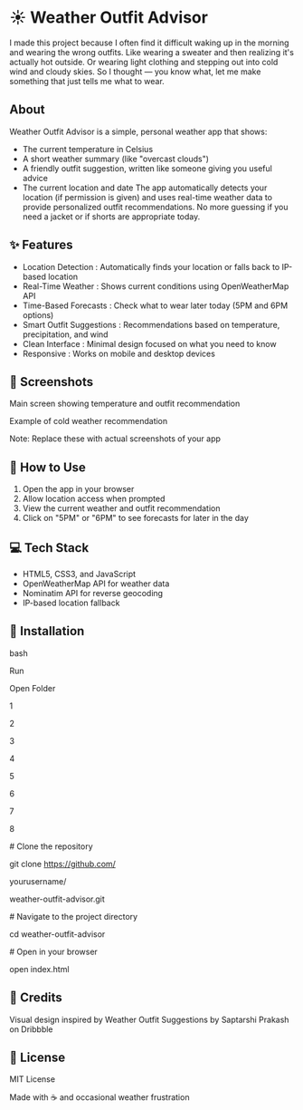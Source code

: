 # ☀️ Weather Outfit Advisor
I made this project because I often find it difficult waking up in the morning and wearing the wrong outfits. Like wearing a sweater and then realizing it's actually hot outside. Or wearing light clothing and stepping out into cold wind and cloudy skies. So I thought — you know what, let me make something that just tells me what to wear.

##  About
Weather Outfit Advisor is a simple, personal weather app that shows:

- The current temperature in Celsius
- A short weather summary (like "overcast clouds")
- A friendly outfit suggestion, written like someone giving you useful advice
- The current location and date
The app automatically detects your location (if permission is given) and uses real-time weather data to provide personalized outfit recommendations. No more guessing if you need a jacket or if shorts are appropriate today.

## ✨ Features
- Location Detection : Automatically finds your location or falls back to IP-based location
- Real-Time Weather : Shows current conditions using OpenWeatherMap API
- Time-Based Forecasts : Check what to wear later today (5PM and 6PM options)
- Smart Outfit Suggestions : Recommendations based on temperature, precipitation, and wind
- Clean Interface : Minimal design focused on what you need to know
- Responsive : Works on mobile and desktop devices
## 📸 Screenshots
Main screen showing temperature and outfit recommendation

Example of cold weather recommendation

Note: Replace these with actual screenshots of your app

## 🚀 How to Use
1. Open the app in your browser
2. Allow location access when prompted
3. View the current weather and outfit recommendation
4. Click on "5PM" or "6PM" to see forecasts for later in the day
## 💻 Tech Stack
- HTML5, CSS3, and JavaScript
- OpenWeatherMap API for weather data
- Nominatim API for reverse geocoding
- IP-based location fallback
## 🔧 Installation
bash

Run

Open Folder

1

2

3

4

5

6

7

8

# Clone the repository

git clone https://github.com/

yourusername/

weather-outfit-advisor.git

# Navigate to the project directory

cd weather-outfit-advisor

# Open in your browser

open index.html

## 🎨 Credits
Visual design inspired by Weather Outfit Suggestions by Saptarshi Prakash on Dribbble

## 📝 License
MIT License

Made with ☕ and occasional weather frustration
